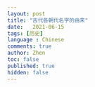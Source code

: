 ```yaml
---
layout: post
title: "古代各朝代名字的由来"
date:   2021-06-15
tags: [历史]
language : Chinese
comments: true
author: Zhen
toc: false
published: true
hidden: false
---
```



<!--stackedit_data:
eyJoaXN0b3J5IjpbNjE1Mjg3MzIyXX0=
-->